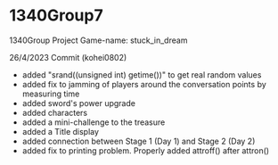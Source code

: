 # 1340Group7
1340Group Project Game-name: stuck_in_dream

26/4/2023 Commit (kohei0802)
 - added "srand((unsigned int) getime())" to get real random values
 - added fix to jamming of players around the conversation points by measuring time
 - added sword's power upgrade
 - added characters 
 - added a mini-challenge to the treasure
 - added a Title display
 - added connection between Stage 1 (Day 1) and Stage 2 (Day 2)
 - added fix to printing problem. Properly added attroff() after attron()
